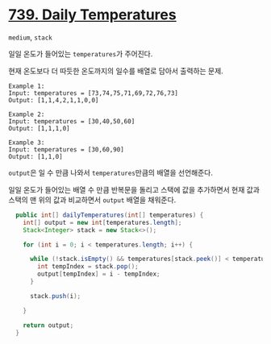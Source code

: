 # [739. Daily Temperatures](https://leetcode.com/problems/daily-temperatures/)

```medium```, ```stack```

일일 온도가 들어있는 `temperatures`가 주어진다.

현재 온도보다 더 따듯한 온도까지의 일수를 배열로 담아서 출력하는 문제.

```
Example 1:
Input: temperatures = [73,74,75,71,69,72,76,73]
Output: [1,1,4,2,1,1,0,0]

Example 2:
Input: temperatures = [30,40,50,60]
Output: [1,1,1,0]

Example 3:
Input: temperatures = [30,60,90]
Output: [1,1,0]
```

`output`은 일 수 만큼 나와서 `temperatures`만큼의 배열을 선언해준다.

일일 온도가 들어있는 배열 수 만큼 반복문을 돌리고 스택에 값을 추가하면서 현재 값과 스택의 맨 위의 값과 비교하면서 `output` 배열을 채워준다. 

```java
  public int[] dailyTemperatures(int[] temperatures) {
    int[] output = new int[temperatures.length];
    Stack<Integer> stack = new Stack<>();

    for (int i = 0; i < temperatures.length; i++) {

      while (!stack.isEmpty() && temperatures[stack.peek()] < temperatures[i] ) {
        int tempIndex = stack.pop();
        output[tempIndex] = i - tempIndex;
      }

      stack.push(i);

    }

    return output;
  }
```
